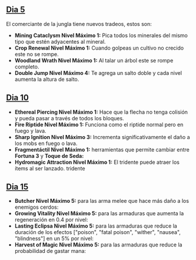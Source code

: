 ## [Dia 5](https://github.com/MiguelVeraXd/Valley-Dimensional-Wiki/blob/main/Main/Wiki/dia%205.md) 

El comerciante de la jungla tiene nuevos tradeos, estos son:

- **Mining Cataclysm Nivel Máximo 1:** Pica todos los minerales del mismo tipo que estén adyacentes al mineral.
- **Crop Renewal Nivel Máximo 1:** Cuando golpeas un cultivo no crecido este no se rompe.
- **Woodland Wrath Nivel Máximo 1:** Al talar un árbol este se rompe completo.
- **Double Jump Nivel Máximo 4:** Te agrega un salto doble y cada nivel aumenta la altura de salto.
## [Dia 10](https://github.com/MiguelVeraXd/Valley-Dimensional-Wiki/blob/main/Main/Wiki/dia%2010.md)

- **Ethereal Piercing Nivel Máximo 1:** Hace que la flecha no tenga colisión y pueda pasar a través de todos los bloques.
- **Fire Riptide Nivel Máximo 1:** Funciona como el riptide normal pero en fuego y lava.
- **Sharp Ignition Nivel Máximo 3:** Incrementa significativamente el daño a los mobs en fuego o lava.
- **Fragmentáctil Nivel Máximo 1:** herramientas que permite cambiar entre **Fortuna 3** y **Toque de Seda:**
- **Hydromagic Attraction Nivel Máximo 1:** El tridente puede atraer los ítems al ser lanzado. tridente

## [Dia 15](https://github.com/MiguelVeraXd/Valley-Dimensional-Wiki/blob/main/Main/Wiki/dia%2015.md)

- **Butcher Nivel Máximo 5:** para las arma melee que hace más daño a los enemigos cerdos: 
- **Growing Vitality Nivel Máximo 5:** para las armaduras que aumenta la regeneración en 0.4 por nivel: 
- **Lasting Eclipsa Nivel Máximo 5:** para las armaduras que reduce la duración de los efectos ["poison", "fatal poison", "wither", "nausea", "blindness"] en un 5% por nivel: 
- **Harvest of Magic Nivel Máximo 5:** para las armaduras que reduce la probabilidad de gastar mana: 

